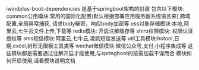 iwindplus-boot-dependencies 是基于springboot架构的封装
包含以下模块:
  common公用模块:常用的国际化配置(默认根据部署应用服务器系统语言来),跨域配置,全局异常捕获, 请求body解密，响应body加密等
  oss对象存储模块:本地,阿里云,七牛云文件上传,下载等
  redis模块: 开启注解缓存等
  shiro权限模块:  权限认证授权等
  sms短信模块:阿里云,七牛云,凌凯短信发送等
  util工具模块:hutool,日期,excel,树形无限极工具类等
  wechat微信模块:微信公众号,支付,小程序集成等
这些模块都是需要通过注解开启才能使用,与springboot的按需加载不谋而合
模块如何开启使用,请看模块说明文档
